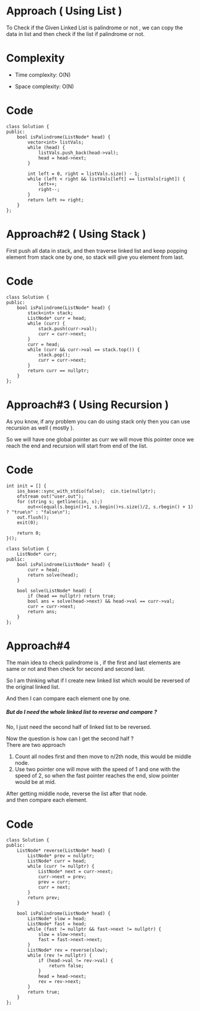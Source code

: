Approach ( Using List )
=======================

To Check if the Given Linked List is palindrome or not , we can copy the data in list and then check if the list if palindrome or not.

Complexity
==========

-   Time complexity: O(N)

-   Space complexity: O(N)

Code
====

```
class Solution {
public:
    bool isPalindrome(ListNode* head) {
        vector<int> listVals;
        while (head) {
            listVals.push_back(head->val);
            head = head->next;
        }

        int left = 0, right = listVals.size() - 1;
        while (left < right && listVals[left] == listVals[right]) {
            left++;
            right--;
        }
        return left >= right;
    }
};
```

Approach#2 ( Using Stack )
==========================

First push all data in stack, and then traverse linked list and keep popping element from stack one by one, so stack will give you element from last.

Code
====

```
class Solution {
public:
    bool isPalindrome(ListNode* head) {
        stack<int> stack;
        ListNode* curr = head;
        while (curr) {
            stack.push(curr->val);
            curr = curr->next;
        }
        curr = head;
        while (curr && curr->val == stack.top()) {
            stack.pop();
            curr = curr->next;
        }
        return curr == nullptr;
    }
};
```

Approach#3 ( Using Recursion )
==============================

As you know, if any problem you can do using stack only then you can use recursion as well ( mostly ).

So we will have one global pointer as curr we will move this pointer once we reach the end and recursion will start from end of the list.

Code
====

```
int init = [] {
    ios_base::sync_with_stdio(false);  cin.tie(nullptr);
    ofstream out("user.out");
    for (string s; getline(cin, s);)
        out<<(equal(s.begin()+1, s.begin()+s.size()/2, s.rbegin() + 1) ? "true\n" : "false\n");
    out.flush();
    exit(0);

    return 0;
}();

class Solution {
    ListNode* curr;
public:
    bool isPalindrome(ListNode* head) {
        curr = head;
        return solve(head);
    }

    bool solve(ListNode* head) {
        if (head == nullptr) return true;
        bool ans = solve(head->next) && head->val == curr->val;
        curr = curr->next;
        return ans;
    }
};
```

Approach#4
==========

The main idea to check palindrome is , if the first and last elements are same or not and then check for second and second last.

So I am thinking what if I create new linked list which would be reversed of the original linked list.

And then I can compare each element one by one.

##### But do I need the whole linked list to reverse and compare ?

No, I just need the second half of linked list to be reversed.

Now the question is how can I get the second half ?\
There are two approach

1.  Count all nodes first and then move to n/2th node, this would be middle node.
2.  Use two pointer one will move with the speed of 1 and one with the speed of 2, so when the fast pointer reaches the end, slow pointer would be at mid.

After getting middle node, reverse the list after that node.\
and then compare each element.

Code
====

```
class Solution {
public:
    ListNode* reverse(ListNode* head) {
        ListNode* prev = nullptr;
        ListNode* curr = head;
        while (curr != nullptr) {
            ListNode* next = curr->next;
            curr->next = prev;
            prev = curr;
            curr = next;
        }
        return prev;
    }

    bool isPalindrome(ListNode* head) {
        ListNode* slow = head;
        ListNode* fast = head;
        while (fast != nullptr && fast->next != nullptr) {
            slow = slow->next;
            fast = fast->next->next;
        }
        ListNode* rev = reverse(slow);
        while (rev != nullptr) {
            if (head->val != rev->val) {
                return false;
            }
            head = head->next;
            rev = rev->next;
        }
        return true;
    }
};
```